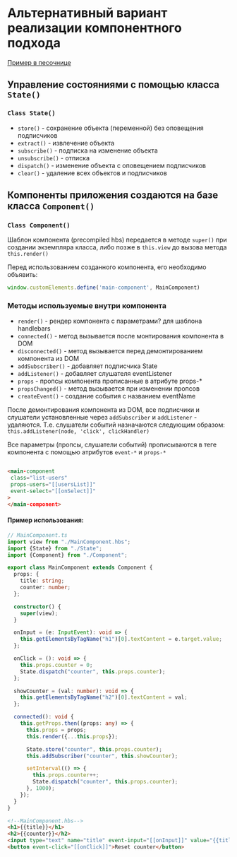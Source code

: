 # Альтернативный вариант реализации компонентного подхода

[Пример в песочнице](https://stackblitz.com/edit/typescript-5pvnqs)

## Управление состояниями с помощью класса `State()`

### **`Class State()`**

- `store()` - сохранение объекта (переменной) без оповещения подписчиков
- `extract()` - извлечение объекта
- `subscribe()` - подписка на изменение объекта
- `unsubscribe()` - отписка
- `dispatch()` - изменение объекта с оповещением подписчиков
- `clear()` - удаление всех объектов и подписчиков

## Компоненты приложения создаются на базе класса `Component()`

### **`Class Component()`**

Шаблон компонента (precompiled hbs) передается в методе `super()` при создании экземпляра класса,
либо позже в `this.view` до вызова метода `this.render()`

Перед использованием созданного компонента, его необходимо объявить:

```typescript
window.customElements.define('main-component', MainComponent)
```

### Методы используемые внутри компонента

- `render()` - рендер компонента с параметрами? для шаблона handlebars
- `connected()` - метод вызывается после монтирования компонента в DOM
- `disconnected()` - метод вызывается перед демонтированием компонента из DOM
- `addSubscriber()` - добавляет подписчика State
- `addListener()` - добавляет слушателя eventListener
- `props` - пропсы компонента прописанные в атрибуте props-*
- `propsChanged()` - метод вызывается при изменении пропсов
- `createEvent()` - создание события с названием eventName

После демонтирования компонента из DOM, все подписчики и слушатели установленные через `addSubscriber` и
`addListener` - удаляются.
Т.е. слушатели событий назначаются следующим образом: `this.addListener(node, 'click', clickHandler)`

Все параметры (пропсы, слушатели событий) прописываются в теге компонента с помощью атрибутов `event-*` и `props-*`

 ```HTML

<main-component
  class="list-users"
  props-users="[[usersList]]"
  event-select="[[onSelect]]"
>
</main-component>
 ```

#### Пример использования:

```typescript
// MainComponent.ts
import view from "./MainComponent.hbs";
import {State} from "./State";
import {Component} from "./Component";

export class MainComponent extends Component {
  props: {
    title: string;
    counter: number;
  };

  constructor() {
    super(view);
  }

  onInput = (e: InputEvent): void => {
    this.getElementsByTagName("h1")[0].textContent = e.target.value;
  };

  onClick = (): void => {
    this.props.counter = 0;
    State.dispatch("counter", this.props.counter);
  };

  showCounter = (val: number): void => {
    this.getElementsByTagName("h2")[0].textContent = val;
  };

  connected(): void {
    this.getProps.then((props: any) => {
      this.props = props;
      this.render({...this.props});

      State.store("counter", this.props.counter);
      this.addSubscriber("counter", this.showCounter);

      setInterval(() => {
        this.props.counter++;
        State.dispatch("counter", this.props.counter);
      }, 1000);
    });
  }
}

```

```HTML
<!--MainComponent.hbs-->
<h1>{{title}}</h1>
<h2>{{counter}}</h2>
<input type="text" name="title" event-input="[[onInput]]" value="{{title}}">
<button event-click="[[onClick]]">Reset counter</button>
```
